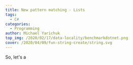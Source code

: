 ```yaml
---
title: New pattern matching - Lists
tags:
  - C#
categories:
  - Programming
author: Michael Yarichuk
top_img: /2020/02/17/data-locality/benchmarkdotnet.png
cover: /2020/04/09/fun-string-create/string.svg
---
```


So, let's a
